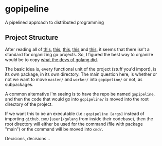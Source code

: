 # gopipeline

A pipelined approach to distributed programming

## Project Structure

After reading all of [this](https://dave.cheney.net/2014/12/01/five-suggestions-for-setting-up-a-go-project), [this](https://talks.golang.org/2014/organizeio.slide#1), [this](https://github.com/golang/go/wiki/PackagePublishing), [this](https://medium.com/rungo/everything-you-need-to-know-about-packages-in-go-b8bac62b74cc) and [this](https://github.com/golang-standards/project-layout), it seems that there isn't a standard for organizing go projects. So, I figured the best way to organize would be to copy [what the devs of golang did](https://github.com/golang/tools).

The basic idea is, every functional unit of the project (stuff you'd import), is its own package, in its own directory. The main question here, is whether or not we want to move `master/` and `worker/` into `gopipeline/` or not, as subpackages.

A common alternative I'm seeing is to have the repo be named `gopipeline`, and then the code that would go into `gopipeline/` is moved into the root directory of the project.

If we want this to be an executable (i.e.: `gopipeline [args]` instead of importing `github.com/[user]/golang` from inside their codebase), then the root directory will either be used for the command (file with package "main") or the command will be moved into `cmd/`.

Decisions, decisions...
